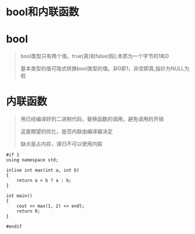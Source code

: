 # bool和内联函数


# bool

>bool类型只有两个值，true(真)和false(假);本质为一个字节的1和0
>
>基本类型的值可隐式转换bool类型的值。非0即1，非空即真,指针为NULL为假

# 内联函数
>用已经编译好的二进制代码，替换函数的调用，避免调用的开销
>
>这是期望的优化，是否内联由编译器决定
>
>缺点是占内存，递归不可以使用内联


    #if 1
    using namespace std;
    
    inline int max(int a, int b)
    {
    	return a > b ? a : b;
    }
    
    int main()
    {
    	cout << max(1, 2) << endl;
    	return 0;
    }
    
    #endif

